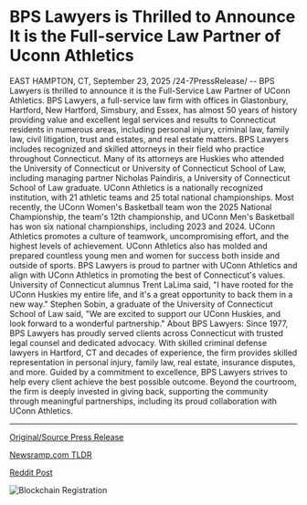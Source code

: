 # BPS Lawyers is Thrilled to Announce It is the Full-service Law Partner of Uconn Athletics

EAST HAMPTON, CT, September 23, 2025 /24-7PressRelease/ -- BPS Lawyers is thrilled to announce it is the Full-Service Law Partner of UConn Athletics. BPS Lawyers, a full-service law firm with offices in Glastonbury, Hartford, New Hartford, Simsbury, and Essex, has almost 50 years of history providing value and excellent legal services and results to Connecticut residents in numerous areas, including personal injury, criminal law, family law, civil litigation, trust and estates, and real estate matters. BPS Lawyers includes recognized and skilled attorneys in their field who practice throughout Connecticut. Many of its attorneys are Huskies who attended the University of Connecticut or University of Connecticut School of Law, including managing partner Nicholas Paindiris, a University of Connecticut School of Law graduate.  UConn Athletics is a nationally recognized institution, with 21 athletic teams and 25 total national championships. Most recently, the UConn Women's Basketball team won the 2025 National Championship, the team's 12th championship, and UConn Men's Basketball has won six national championships, including 2023 and 2024. UConn Athletics promotes a culture of teamwork, uncompromising effort, and the highest levels of achievement. UConn Athletics also has molded and prepared countless young men and women for success both inside and outside of sports.  BPS Lawyers is proud to partner with UConn Athletics and align with UConn Athletics in promoting the best of Connecticut's values. University of Connecticut alumnus Trent LaLima said, "I have rooted for the UConn Huskies my entire life, and it's a great opportunity to back them in a new way." Stephen Sobin, a graduate of the University of Connecticut School of Law said, "We are excited to support our UConn Huskies, and look forward to a wonderful partnership."  About BPS Lawyers: Since 1977, BPS Lawyers has proudly served clients across Connecticut with trusted legal counsel and dedicated advocacy. With skilled criminal defense lawyers in Hartford, CT and decades of experience, the firm provides skilled representation in personal injury, family law, real estate, insurance disputes, and more. Guided by a commitment to excellence, BPS Lawyers strives to help every client achieve the best possible outcome. Beyond the courtroom, the firm is deeply invested in giving back, supporting the community through meaningful partnerships, including its proud collaboration with UConn Athletics. 

---

[Original/Source Press Release](https://www.24-7pressrelease.com/press-release/527019/bps-lawyers-is-thrilled-to-announce-it-is-the-full-service-law-partner-of-uconn-athletics)
                    

[Newsramp.com TLDR](https://newsramp.com/curated-news/bps-lawyers-becomes-full-service-law-partner-for-uconn-athletics/91a22b4684557199e3d02b5b7557b293) 

 



[Reddit Post](https://www.reddit.com/r/newsramp/comments/1nob0z4/bps_lawyers_becomes_fullservice_law_partner_for/) 



![Blockchain Registration](https://cdn.newsramp.app/24-7PressRelease/qrcode/259/23/chefMzrZ.webp)
